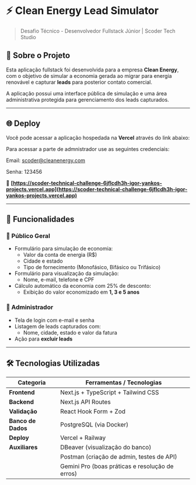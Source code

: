 # ⚡ Clean Energy Lead Simulator

> Desafio Técnico - Desenvolvedor Fullstack Júnior | Scoder Tech Studio

## 🧩 Sobre o Projeto

Esta aplicação fullstack foi desenvolvida para a empresa **Clean Energy**, com o objetivo de simular a economia gerada ao migrar para energia renovável e capturar **leads** para posterior contato comercial.

A aplicação possui uma interface pública de simulação e uma área administrativa protegida para gerenciamento dos leads capturados.

---

## 🌐 Deploy

Você pode acessar a aplicação hospedada na **Vercel** através do link abaixo:

Para acessar a parte de admnistrador use as seguintes credenciais:

Email: scoder@cleanenergy.com

Senha: 123456

🔗 **[https://scoder-technical-challenge-6jflcdh3h-igor-yankos-projects.vercel.app](https://scoder-technical-challenge-6jflcdh3h-igor-yankos-projects.vercel.app)**

---

## 🎯 Funcionalidades

### 👥 Público Geral
- Formulário para simulação de economia:
  - Valor da conta de energia (R$)
  - Cidade e estado
  - Tipo de fornecimento (Monofásico, Bifásico ou Trifásico)
- Formulário para visualização da simulação:
  - Nome, e-mail, telefone e CPF
- Cálculo automático da economia com 25% de desconto:
  - Exibição do valor economizado em **1, 3 e 5 anos**

### 🔐 Administrador
- Tela de login com e-mail e senha
- Listagem de leads capturados com:
  - Nome, cidade, estado e valor da fatura
- Ação para **excluir leads**

---

## 🛠️ Tecnologias Utilizadas

| Categoria       | Ferramentas / Tecnologias                        |
|-----------------|--------------------------------------------------|
| **Frontend**    | Next.js + TypeScript + Tailwind CSS             |
| **Backend**     | Next.js API Routes                               |
| **Validação**   | React Hook Form + Zod                            |
| **Banco de Dados** | PostgreSQL (via Docker)                       |
| **Deploy**      | Vercel + Railway                                 |
| **Auxiliares**  | DBeaver (visualização do banco)                 |
|                 | Postman (criação de admin, testes de API)       |
|                 | Gemini Pro (boas práticas e resolução de erros) |

